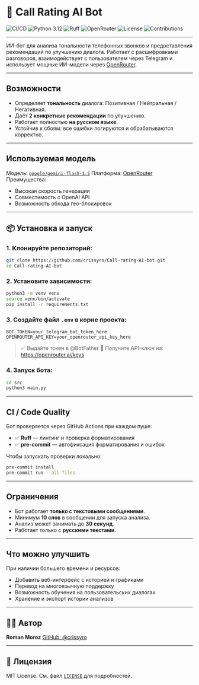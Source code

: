 # 🤖 Call Rating AI Bot

![CI/CD](https://github.com/crissyro/Call-rating-AI-bot/actions/workflows/ci.yml/badge.svg)
![Python 3.12](https://img.shields.io/badge/Python-3.12-blue.svg)
![Ruff](https://img.shields.io/badge/Linter-Ruff-yellow.svg)
![OpenRouter](https://img.shields.io/badge/OpenRouter-API-lightgrey.svg)
![License](https://img.shields.io/github/license/crissyro/Call-rating-AI-bot)
![Contributions](https://img.shields.io/badge/contributions-welcome-brightgreen)

---

ИИ-бот для анализа тональности телефонных звонков и предоставления рекомендаций по улучшению диалога. Работает с расшифровками разговоров, взаимодействует с пользователем через Telegram и использует мощные ИИ-модели через [OpenRouter](https://openrouter.ai).

---

##  Возможности

- Определяет **тональность** диалога: Позитивная / Нейтральная / Негативная.
- Даёт **2 конкретные рекомендации** по улучшению.
- Работает полностью **на русском языке**.
- Устойчив к сбоям: все ошибки логируются и обрабатываются корректно.

---

##  Используемая модель

Модель: [`google/gemini-flash-1.5`](https://openrouter.ai/models/google/gemini-flash-1.5)
Платформа: [OpenRouter](https://openrouter.ai)
Преимущества:
- Высокая скорость генерации
- Совместимость с OpenAI API
- Возможность обхода гео-блокировок

---

## 📦 Установка и запуск

### 1. Клонируйте репозиторий:

```bash
git clone https://github.com/crissyro/Call-rating-AI-bot.git
cd Call-rating-AI-bot
```

### 2. Установите зависимости:

```bash
python3 -m venv venv
source venv/bin/activate
pip install -r requirements.txt
```

### 3. Создайте файл `.env` в корне проекта:

```env
BOT_TOKEN=your_telegram_bot_token_here
OPENROUTER_API_KEY=your_openrouter_api_key_here
```

> ✅ Выдайте токен в @BotFather
> 🔑 Получите API-ключ на: https://openrouter.ai/keys

### 4. Запуск бота:

```bash
cd src
python3 main.py
```

---

## CI / Code Quality

Бот проверяется через GitHub Actions при каждом пуше:

- ✅ **Ruff** — линтинг и проверка форматирования
- ✅ **pre-commit** — автофиксация форматирования и ошибок

Чтобы запускать проверки локально:

```bash
pre-commit install
pre-commit run --all-files
```

---

## Ограничения

- Бот работает **только с текстовыми сообщениями**.
- Минимум **10 слов** в сообщении для запуска анализа.
- Анализ может занимать до **30 секунд**.
- Работает только с **русскими текстами**.

---

## Что можно улучшить

При наличии большего времени и ресурсов:

- Добавить веб-интерфейс с историей и графиками
- Перевод на многоязычную поддержку
- Возможность обучения на пользовательских диалогах
- Хранение и экспорт истории анализов

---

## 👨‍💻 Автор

**Roman Moroz**
[GitHub: @crissyro](https://github.com/crissyro)

---

## 📄 Лицензия

MIT License. См. файл [`LICENSE`](LICENSE) для подробностей.
